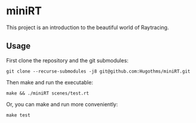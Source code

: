# miniRT

This project is an introduction to the beautiful world of Raytracing.

## Usage
First clone the repository and the git submodules:

    git clone --recurse-submodules -j8 git@github.com:Hugothms/miniRT.git
    
Then make and run the executable:

    make && ./miniRT scenes/test.rt
    
Or, you can make and run more conveniently:

    make test
